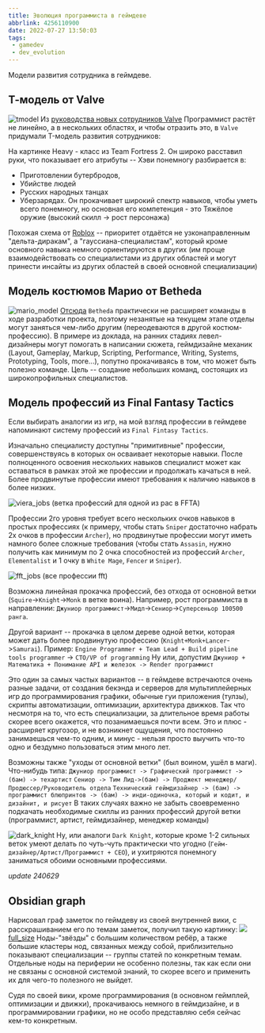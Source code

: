 ```yaml
---
title: Эволюция программиста в геймдеве
abbrlink: 4256110900
date: 2022-07-27 13:50:03
tags:
 - gamedev
 - dev_evolution
---
```


Модели развития сотрудника в геймдеве.

## Т-модель от Valve

![tmodel](220727-evolution-of-gamedev-programmer/tmodel.png)
Из [руководства новых сотрудников Valve](http://media.steampowered.com/apps/valve/hbook-RU.pdf)
Программист растёт не линейно, а в нескольких областях, и чтобы отразить это, в `Valve` придумали T-модель развития сотрудников:

На картинке Heavy - класс из Team Fortress 2. Он широко расставил руки, что показывает его атрибуты -- Хэви понемногу разбирается в:
- Приготовлении бутербродов,
- Убийстве людей
- Русских народных танцах
- Уберзарядах.
Он прокачивает широкий спектр навыков, чтобы уметь всего понемногу, но основная его компетенция - это Тяжёлое оружие (высокий скилл -> рост персонажа)

Похожая схема от [Roblox](https://www.dropbox.com/s/0z2p0qokdmm6eaw/Roblox%20Rendering%20-%20Career%20Guide%20v1.1public.pdf?dl=0) -- приоритет отдаётся не узконаправленным "дельта-диракам", а "гауссиана-специалистам", который кроме основного навыка немного ориентируются в других (им проще взаимодействовать со специалистами из других областей и могут принести инсайты из других областей в своей основной специализации)

## Модель костюмов Марио от Betheda

![mario_model](220727-evolution-of-gamedev-programmer/mario_model.png)
[Отсюда](https://www.slideshare.net/JoelBurgess/3-10gdc2014-iterativeleveldesignprocess)
`Betheda` практически не расширяет команды в ходе разработки проекта, поэтому  незанятые на текущем этапе отделы могут заняться чем-либо другим (переодеваются в другой костюм-профессию). В примере из доклада, на ранних стадиях левел-дизайнеры могут помогать в написании сюжета, геймдизайне механик (Layout, Gameplay, Markup, Scripting, Performance, Writing, Systems, Prototyping, Tools, more...), попутно прокачиваясь в том, что может быть полезно команде. Цель -- создание небольших команд, состоящих из широкопрофильных специалистов.

## Модель профессий из Final Fantasy Tactics

Если выбирать аналогии из игр, на мой взгляд профессии в геймдеве напоминают систему профессий из `Final Fintasy Tactics`.

Изначально специалисту доступны "примитивные" профессии, совершенствуясь в которых он осваивает некоторые навыки. После полноценного освоения нескольких навыков специалист может как оставаться в рамках этой же профессии и продолжать качаться в ней. Более продвинутые профессии имеют требования к наличию навыков в более низких.

![viera_jobs](220727-evolution-of-gamedev-programmer/viera_jobs.png)
(ветка профессий для одной из рас в FFTA)

Профессии 2го уровня требует всего нескольких очков навыков в простых профессиях (к примеру, чтобы стать `Sniper` достаточно набрать 2х очков в профессии `Archer`), но продвинутые профессии могут иметь намного более сложные требования (чтобы стать `Assasin`, нужно получить как минимум по 2 очка способностей из профессий `Archer`, `Elementalist` и 1 очку в `White Mage`, `Fencer` и `Sniper`).

![fft_jobs](220727-evolution-of-gamedev-programmer/fft_jobs.png)
(все профессии fft)

Возможна линейная прокачка профессий, без отхода от основной ветки (`Squire`->`Knight`->`Monk` в ветке воина). Например, рост программиста в направлении:
`Джуниор программист`->`Мидл`->`Сениор`->`Суперсеньор 100500 ранга`.

Другой вариант -- прокачка в целом дереве одной ветки, которая может дать более продвинутую профессию (`Knight+Monk+Lancer`->`Samurai`). 
Пример:
`Engine Programmer + Team Lead + Build pipeline tools programmer` -> `CTO/VP of programming`
Ну или, допустим
`Джуниор + Математика + Понимание API и железок -> Render программист`

Это один за самых частых вариантов -- в геймдеве встречаются очень разные задачи, от создания бекэнда и серверов для мультиплейерных игр до программирования графики, обычные гуи приложения (тулзы), скрипты автоматизации, оптимизации, архитектура движков. Так что несмотря на то, что есть специализации, за длительное время работы скорее всего окажется, что позанимаешься почти всем. Это и плюс - расширяет кругозор, и не возникнет ощущения, что постоянно занимаешься чем-то одним, и минус - нельзя просто выучить что-то одно и бездумно пользоваться этим много лет.

Возможны также "уходы от основной ветки" (был воином, ушёл в маги). Что-нибудь типа:
`Джуниор программист -> Графический программист -> (бам) -> техартист`
`Сениор -> Тим Лид->(бам) -> Проджект менеджер/Продюссер/Руководитель отдела`
`Технический геймдизайнер -> (бам) -> программист блюпринтов -> (бам) -> инди-одиночка, который и кодит, и дизайнит, и рисует`
В таких случаях важно не забыть своевременно подкачать необходимые скиллы из ранних профессий другой ветки (программист, артист, геймдизайнер, менеджер команды)

![dark_knight](220727-evolution-of-gamedev-programmer/dark_knight.png)
Ну, или аналоги `Dark Knight`, которые кроме 1-2 сильных веток умеют делать по чуть-чуть практически что угодно (`Гейм-дизайнер/Артист/Программист + CEO`), и ухитряются понемногу заниматься обоими основными профессиями.

*update 240629*
## Obsidian graph

Нарисовал граф заметок по геймдеву из своей внутренней вики, с расскрашиванием его по темам заметок, получил такую картинку:
![](220727-evolution-of-gamedev-programmer/my_skills_small.png)
[full_size](220727-evolution-of-gamedev-programmer/my_skills.png)
Ноды-"звёзды" с большим количеством ребёр, а также большие кластеры нод, связанных между собой, приблизительно показывают специализации -- группы статей по конкретным темам. Отдельные ноды на периферии не особенно полезны, так как если они не связаны с основной системой знаний, то скорее всего и применить их для чего-то полезного не выйдет.

Судя по своей вики, кроме программирования (в основном геймплей, оптимизации и движки), прокачиваюсь немного в геймдизайне, и в программировании графики, но не особо представляю себя сейчас кем-то конкретным.